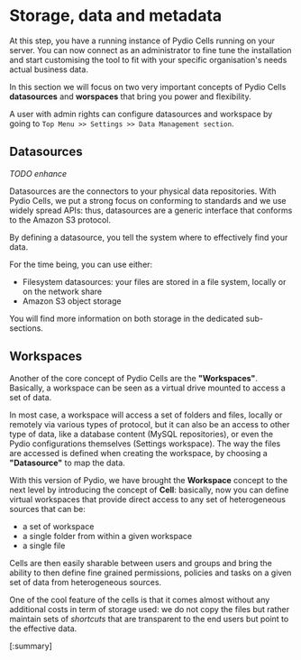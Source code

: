 # Storage, data and metadata

At this step, you have a running instance of Pydio Cells running on your server. You can now connect as an administrator to fine tune the installation and start customising the tool to fit with your specific organisation's needs actual business data. 

In this section we will focus on two very important concepts of Pydio Cells **datasources** and **worspaces** that bring you power and flexibility. 

A user with admin rights can configure datasources and workspace by going to `Top Menu >> Settings >> Data Management section`.

## Datasources 

_TODO enhance_

Datasources are the connectors to your physical data repositories. 
With Pydio Cells, we put a strong focus on conforming to standards and we use widely spread APIs: thus, datasources are a generic interface that conforms to the Amazon S3 protocol.  

By defining a datasource, you tell the system where to effectively find your data. 

For the time being, you can use either:
- Filesystem datasources: your files are stored in a file system, locally or on the network share
- Amazon S3 object storage

You will find more information on both storage in the dedicated sub-sections.

## Workspaces 

Another of the core concept of Pydio Cells are the **"Workspaces"**. Basically, a workspace can be seen as a virtual drive mounted to access a set of data. 

In most case, a workspace will access a set of folders and files, locally or remotely via various types of protocol, but it can also be an access to other type of data, like a database content (MySQL repositories), or even the Pydio configurations themselves (Settings workspace). The way the files are accessed is defined when creating the workspace, by choosing a **"Datasource"** to map the data.

With this version of Pydio, we have brought the **Workspace** concept to the next level by introducing the concept of **Cell**: basically, now you can define virtual workspaces that provide direct access to any set of heterogeneous sources that can be:

- a set of workspace
- a single folder from within a given workspace
- a single file 

Cells are then easily sharable between users and groups and bring the ability to then define fine grained permissions, policies and tasks on a given set of data from heterogeneous sources.

One of the cool feature of the cells is that it comes almost without any additional costs in term of storage used: we do not copy the files but rather maintain sets of _shortcuts_ that are transparent to the end users but point to the effective data.


[:summary]